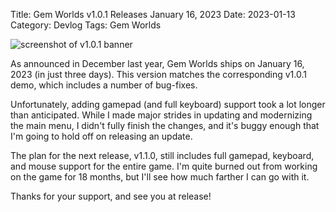 Title: Gem Worlds v1.0.1 Releases January 16, 2023
Date: 2023-01-13
Category: Devlog
Tags: Gem Worlds

![screenshot of v1.0.1 banner](https://i.imgur.com/9k4aRHJ.png)

As announced in December last year, Gem Worlds ships on January 16, 2023 (in just three days). This version matches the corresponding v1.0.1 demo, which includes a number of bug-fixes.

Unfortunately, adding gamepad (and full keyboard) support took a lot longer than anticipated. While I made major strides in updating and modernizing the main menu, I didn't fully finish the changes, and it's buggy enough that I'm going to hold off on releasing an update.

The plan for the next release, v1.1.0, still includes full gamepad, keyboard, and mouse support for the entire game. I'm quite burned out from working on the game for 18 months, but I'll see how much farther I can go with it.

Thanks for your support, and see you at release!